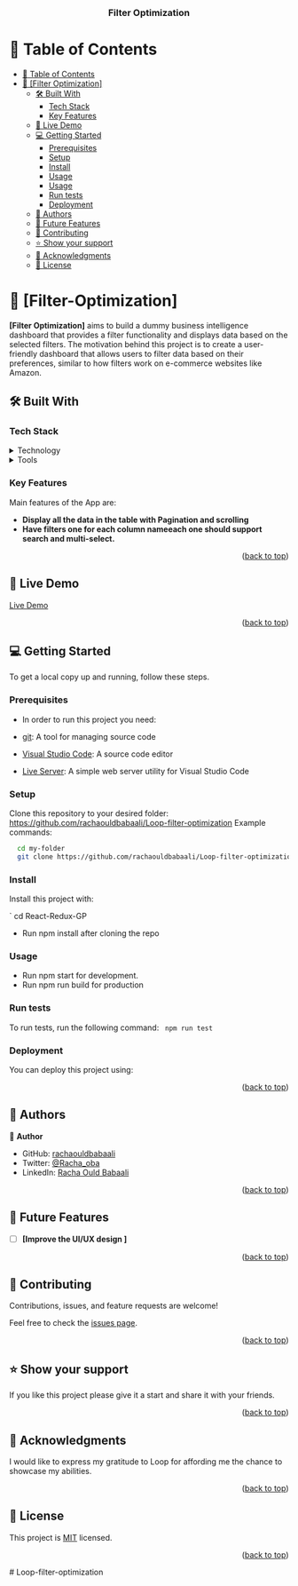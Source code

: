 <a name="readme-top"></a>

<div align="center">
  <br/>

  <h3><b>Filter Optimization</b></h3>

</div>

# 📗 Table of Contents

- [📗 Table of Contents](#-table-of-contents)
- [📖 \[Filter Optimization\] ](#-Filter-Optimization-)
  - [🛠 Built With ](#-built-with-)
    - [Tech Stack ](#tech-stack-)
    - [Key Features ](#key-features-)
  - [🚀 Live Demo ](#-live-demo-)
  - [💻 Getting Started ](#-getting-started-)
    - [Prerequisites](#prerequisites)
    - [Setup](#setup)
    - [Install](#install)
    - [Usage](#usage)
    - [Usage](#usage-1)
    - [Run tests](#run-tests)
    - [Deployment](#deployment)
  - [👥 Authors ](#-authors-)
  - [🔭 Future Features ](#-future-features-)
  - [🤝 Contributing ](#-contributing-)
  - [⭐️ Show your support ](#️-show-your-support-)
  - [🙏 Acknowledgments ](#-acknowledgments-)
  - [📝 License ](#-license-)

# 📖 [Filter-Optimization] <a name="about-project"></a>

**[Filter Optimization]**  aims to build a dummy business intelligence dashboard that provides a filter functionality and displays data based on the selected filters. The motivation behind this project is to create a user-friendly dashboard that allows users to filter data based on their preferences, similar to how filters work on e-commerce websites like Amazon.

## 🛠 Built With <a name="built-with"></a>

### Tech Stack <a name="tech-stack"></a>

<details>
  <summary>Technology</summary>
  <ul>
    <li>TypeScript</li>
    <li>React</li>
    <li>Redux</li>
    <li>Redux Toolkit</li>
    <li>React Router Dom v6</li>
  </ul>
</details>

<details>
  <summary>Tools</summary>
  <ul>
    <li>VS Code</li>
    <li>GIT</li>
    <li>GITHUB</li>
  </ul>
</details>

<!-- Features -->

### Key Features <a name="key-features"></a>

Main features of the App are:

- **Display all the data in the table with Pagination and scrolling**
- **Have filters one for each column nameeach one should support search and multi-select.**

<p align="right">(<a href="#readme-top">back to top</a>)</p>

## 🚀 Live Demo <a name="live-demo"></a>

[Live Demo](https://64c10a5288f05965c015f331--voluble-paprenjak-7162ef.netlify.app/)

<p align="right">(<a href="#readme-top">back to top</a>)</p>

## 💻 Getting Started <a name="getting-started"></a>

To get a local copy up and running, follow these steps.

### Prerequisites

- In order to run this project you need:

- [git](https://git-scm.com/downloads): A tool for managing source code
- [Visual Studio Code](https://code.visualstudio.com/): A source code editor
- [Live Server](https://marketplace.visualstudio.com/items?itemName=ritwickdey.LiveServer): A simple web server utility for Visual Studio Code

### Setup

Clone this repository to your desired folder:
https://github.com/rachaouldbabaali/Loop-filter-optimization
Example commands:

```sh
  cd my-folder
  git clone https://github.com/rachaouldbabaali/Loop-filter-optimization
```

### Install

Install this project with:

` cd React-Redux-GP

- Run npm install after cloning the repo

### Usage

- Run npm start for development.
- Run npm run build for production

### Run tests

To run tests, run the following command:
` npm run test`

### Deployment

You can deploy this project using:

<p align="right">(<a href="#readme-top">back to top</a>)</p>

## 👥 Authors <a name="authors"></a>

👤 **Author**

- GitHub: [rachaouldbabaali](https://github.com/rachaouldbabaali)
- Twitter: [@Racha_oba](https://twitter.com/Racha_oba)
- LinkedIn: [Racha Ould Babaali](https://www.linkedin.com/in/rachaouldbabaali/)

<p align="right">(<a href="#readme-top">back to top</a>)</p>

## 🔭 Future Features <a name="future-features"></a>

- [ ] **[Improve the UI/UX design ]**

<p align="right">(<a href="#readme-top">back to top</a>)</p>

## 🤝 Contributing <a name="contributing"></a>

Contributions, issues, and feature requests are welcome!

Feel free to check the [issues page](https://github.com/rachaouldbabaali/Loop-filter-optimization/issues).

<p align="right">(<a href="#readme-top">back to top</a>)</p>

## ⭐️ Show your support <a name="support"></a>

If you like this project please give it a start and share it with your friends.

<p align="right">(<a href="#readme-top">back to top</a>)</p>

## 🙏 Acknowledgments <a name="acknowledgements"></a>

I would like to express my gratitude to Loop for affording me the chance to showcase my abilities.

<p align="right">(<a href="#readme-top">back to top</a>)</p>

## 📝 License <a name="license"></a>

This project is [MIT](https://github.com/rachaouldbabaali/Loop-filter-optimization/blob/dev/LICENSE) licensed.

<p align="right">(<a href="#readme-top">back to top</a>)</p>
# Loop-filter-optimization

